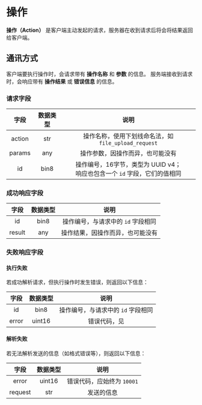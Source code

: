 # 操作

**操作（Action）** 是客户端主动发起的请求，服务器在收到请求后将会将结果返回给客户端。

## 通讯方式

客户端要执行操作时，会请求带有 **操作名称** 和 **参数** 的信息。
服务端接收到请求时，会响应带有 **操作结果** 或 **错误信息** 的信息。

### 请求字段

|   字段   | 数据类型 |                        说明                        |
|:------:|:----:|:------------------------------------------------:|
| action | str  |      操作名称，使用下划线命名法，如 `file_upload_request`       |
| params | any  |                 操作参数，因操作而异，也可能没有                 |
|   id   | bin8 | 操作编号，16字节，类型为 UUID v4；<br>响应也包含一个 `id` 字段，它们的值相同 |

### 成功响应字段

|   字段   | 数据类型 |          说明          |
|:------:|:----:|:--------------------:|
|   id   | bin8 | 操作编号，与请求中的 `id` 字段相同 |
| result | any  |   操作结果，因操作而异，也可能没有   |

### 失败响应字段

#### 执行失败

若成功解析请求，但执行操作时发生错误，则返回以下信息：

|  字段   |  数据类型  |                说明                |
|:-----:|:------:|:--------------------------------:|
|  id   |  bin8  |       操作编号，与请求中的 `id` 字段相同       |
| error | uint16 | 错误代码，见 [](mfp-action-errcode.md) |

#### 解析失败

若无法解析发送的信息（如格式错误等），则返回以下信息：

|   字段    |  数据类型  |        说明         |
|:-------:|:------:|:-----------------:|
|  error  | uint16 | 错误代码，应始终为 `10001` |
| request |  str   |       发送的信息       |

